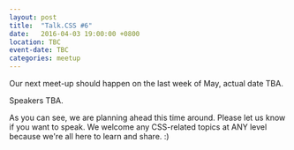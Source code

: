 ```yaml
---
layout: post
title:  "Talk.CSS #6"
date:   2016-04-03 19:00:00 +0800
location: TBC
event-date: TBC
categories: meetup
---
```


Our next meet-up should happen on the last week of May, actual date TBA.

Speakers TBA.

As you can see, we are planning ahead this time around. Please let us know if you want to speak. We welcome any CSS-related topics at ANY level because we're all here to learn and share. :)

